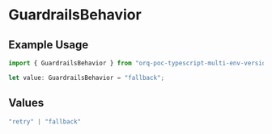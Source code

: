 # GuardrailsBehavior

## Example Usage

```typescript
import { GuardrailsBehavior } from "orq-poc-typescript-multi-env-version/models/operations";

let value: GuardrailsBehavior = "fallback";
```

## Values

```typescript
"retry" | "fallback"
```